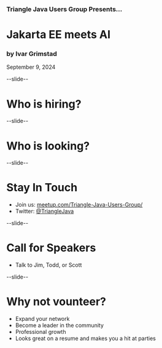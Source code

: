 ### Triangle Java Users Group Presents...
# Jakarta EE meets AI
### by Ivar Grimstad
September 9, 2024

--slide--

# Who is hiring?

--slide--

# Who is looking?


--slide--

# Stay In Touch

* Join us: <a href="https://meetup.com/Triangle-Java-Users-Group/">meetup.com/Triangle-Java-Users-Group/</a>
* Twitter: <a href="https://twitter.com/TriangleJava">@TriangleJava</a>




--slide--

# Call for Speakers
* Talk to Jim, Todd, or Scott
<!-- TODO: Add email address -->
<!-- Maybe we should have a CFP -->



--slide--

# Why not vounteer?
* Expand your network
* Become a leader in the community
* Professional growth
* Looks great on a resume and makes you a hit at parties

